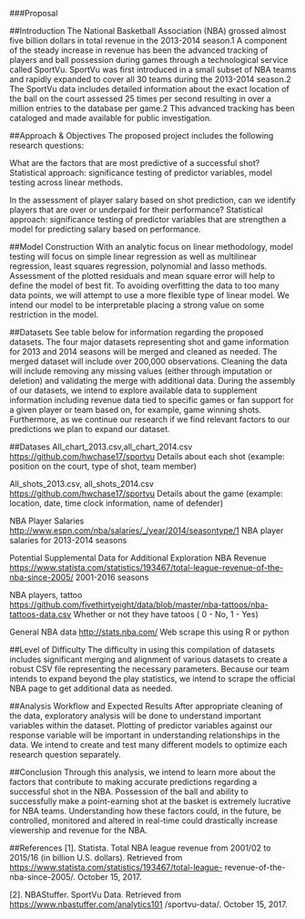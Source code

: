 ###Proposal

##Introduction 
The National Basketball Association (NBA) grossed almost five billion dollars in total revenue in the 2013-2014 season.1 A component of the steady increase in revenue has been the advanced tracking of players and ball possession during games through a technological service called SportVu. SportVu was first introduced in a small subset of NBA teams and rapidly expanded to cover all 30 teams during the 2013-2014 season.2 The SportVu data includes detailed information about the exact location of the ball on the court assessed 25 times per second resulting in over a million entries to the database per game.2 This advanced tracking has been cataloged and made available for public investigation.

##Approach & Objectives 
The proposed project includes the following research questions:

What are the factors that are most predictive of a successful shot? Statistical approach: significance testing of predictor variables, model testing across linear methods.

In the assessment of player salary based on shot prediction, can we identify players that are over or underpaid for their performance? Statistical approach: significance testing of predictor variables that are strengthen a model for predicting salary based on performance.

##Model Construction 
With an analytic focus on linear methodology, model testing will focus on simple linear regression as well as multilinear regression, least squares regression, polynomial and lasso methods. Assessment of the plotted residuals and mean square error will help to define the model of best fit. To avoiding overfitting the data to too many data points, we will attempt to use a more flexible type of linear model. We intend our model to be interpretable placing a strong value on some restriction in the model.

##Datasets 
See table below for information regarding the proposed datasets. The four major datasets representing shot and game information for 2013 and 2014 seasons will be merged and cleaned as needed. The merged dataset will include over 200,000 observations. Cleaning the data will include removing any missing values (either through imputation or deletion) and validating the merge with additional data. During the assembly of our datasets, we intend to explore available data to supplement information including revenue data tied to specific games or fan support for a given player or team based on, for example, game winning shots. Furthermore, as we continue our research if we find relevant factors to our predictions we plan to expand our dataset.

##Datases 
All_chart_2013.csv,all_chart_2014.csv https://github.com/hwchase17/sportvu Details about each shot (example: position on the court, type of shot, team member)

All_shots_2013.csv, all_shots_2014.csv https://github.com/hwchase17/sportvu Details about the game (example: location, date, time clock information, name of defender)

NBA Player Salaries http://www.espn.com/nba/salaries/_/year/2014/seasontype/1 NBA player salaries for 2013-2014 seasons

Potential Supplemental Data for Additional Exploration NBA Revenue https://www.statista.com/statistics/193467/total-league-revenue-of-the-nba-since-2005/ 2001-2016 seasons

NBA players, tattoo https://github.com/fivethirtyeight/data/blob/master/nba-tattoos/nba-tattoos-data.csv Whether or not they have tatoos ( 0 - No, 1 - Yes)

General NBA data http://stats.nba.com/ Web scrape this using R or python

##Level of Difficulty 
The difficulty in using this compilation of datasets includes significant merging and alignment of various datasets to create a robust CSV file representing the necessary parameters. Because our team intends to expand beyond the play statistics, we intend to scrape the official NBA page to get additional data as needed.

##Analysis Workflow and Expected Results 
After appropriate cleaning of the data, exploratory analysis will be done to understand important variables within the dataset. Plotting of predictor variables against our response variable will be important in understanding relationships in the data. We intend to create and test many different models to optimize each research question separately.

##Conclusion 
Through this analysis, we intend to learn more about the factors that contribute to making accurate predictions regarding a successful shot in the NBA. Possession of the ball and ability to successfully make a point-earning shot at the basket is extremely lucrative for NBA teams. Understanding how these factors could, in the future, be controlled, monitored and altered in real-time could drastically increase viewership and revenue for the NBA.

##References 
[1]. Statista. Total NBA league revenue from 2001/02 to 2015/16 (in billion U.S. dollars). Retrieved from https://www.statista.com/statistics/193467/total-league- revenue-of-the-nba-since-2005/. October 15, 2017.

[2]. NBAStuffer. SportVu Data. Retrieved from https://www.nbastuffer.com/analytics101 /sportvu-data/. October 15, 2017.
